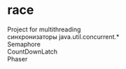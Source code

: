 # race
Project for multithreading<br>
синхронизаторы java.util.concurrent.* <br>
Semaphore<br>
CountDownLatch<br>
Phaser<br>
